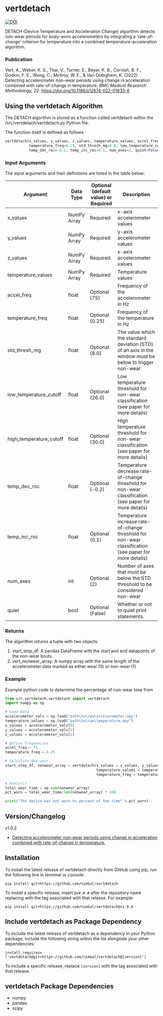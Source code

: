 # vertdetach 
[![DOI](https://zenodo.org/badge/447634532.svg)](https://zenodo.org/badge/latestdoi/447634532)

DETACH (Device Temperature and Acceleration Change) algorithm detects non-wear periods for body-worn accelerometers 
by integrating a ‘rate-of-change’ criterion for temperature into a combined temperature-acceleration algorithm.

### Publication

Vert, A., Weber, K. S., Thai, V., Turner, E., Beyer, K. B., Cornish, B. F., Godkin, F. E., Wong, C., McIlroy, W. E., 
& Van Ooteghem, K. (2022). Detecting accelerometer non-wear periods using change in acceleration combined with 
rate-of-change in temperature. *BMC Medical Research Methodology, 22*. https://doi.org/10.1186/s12874-022-01633-6

## Using the vertdetach Algorithm
The DETACH algorithm is stored as a function called vertdetach within the /src/vertdetach/vertdetach.py Python file.

The function itself is defined as follows
```python
vertdetach(x_values, y_values, z_values, temperature_values, accel_freq=75,
           temperature_freq=0.25, std_thresh_mg=8.0, low_temperature_cutoff=26, high_temperature_cutoff=30,
           temp_dec_roc=-0.2, temp_inc_roc=0.1, num_axes=2, quiet=False)
```

### Input Arguments
The input arguments and their definitions are listed in the table below:

| Argument                | Data Type   | Optional (default value) or Required | Description                                                                                             |
|-------------------------|-------------|--------------------------------------|---------------------------------------------------------------------------------------------------------|
| x_values                | NumPy Array | Required                             | x-axis accelerometer values                                                                             |
| y_values                | NumPy Array | Required                             | y-axis accelerometer values                                                                             |
| z_values                | NumPy Array | Required                             | x-axis accelerometer values                                                                             |
| temperature_values      | NumPy Array | Required                             | Temperature values                                                                                      |
| accel_freq              | float       | Optional (75)                        | Frequency of the accelerometer in Hz                                                                    |
| temperature_freq        | float       | Optional (0.25)                      | Frequency of the temperature in Hz                                                                      |
| std_thresh_mg           | float       | Optional (8.0)                       | The value which the standard deviation (STD) of an axis in the window must be below to trigger non-wear |
| low_temperature_cutoff  | float       | Optional (26.0)                      | Low temperature threshold for non-wear classification (see paper for more details)                      |
| high_temperature_cutoff | float       | Optional (30.0)                      | High temperature threshold for non-wear classification (see paper for more details)                     |
| temp_dec_roc            | float       | Optional (-0.2)                      | Temperature decrease rate-of-change threshold for non-wear classification (see paper for more details)  |
| temp_inc_roc            | float       | Optional (0.1)                       | Temperature increase rate-of-change threshold for non-wear classification (see paper for more details)  |
| num_axes                | int         | Optional (2)                         | Number of axes that must be below the STD threshold to be considered non-wear                           |
| quiet                   | bool        | Optional (False)                     | Whether or not to quiet print statements.                                                               |
### Returns
The algorithm returns a tuple with two objects:
1. start_stop_df: A pandas DataFrame with the start and end datapoints of the non-wear bouts.
2. vert_nonwear_array: A numpy array with the same length of the accelerometer data marked as either wear (0) or non-wear (1)

### Example
Example python code to determine the percentage of non-wear time from 
```python
from src.vertdetach.vertdetach import vertdetach
import numpy as np

# Load Data
accelerometer_vals = np.load("path\to\raw\accelerometer.npy")
temperature_values = np.load("path\to\raw\temperature.npy")
x_values = accelerometer_vals[0]
y_values = accelerometer_vals[1]
z_values = accelerometer_vals[2]

# Define Frequencies
accel_freq = 75
temperature_freq = 0.25

# Calculate Non-wear
start_stop_df, nonwear_array = vertdetach(x_values = x_values, y_values = y_values, z_values = z_values, 
                                          temperature_values = temperature_values, accel_freq = accel_freq, 
                                          temperature_freq = temperature_freq)

# Analysis
total_wear_time = np.sum(nonwear_array)
pct_worn = total_wear_time/len(nonwear_array) * 100

print("The device was not worn %s percent of the time" % pct_worn)

```
## Version/Changelog

v1.0.2
- [Detecting accelerometer non-wear periods using change in acceleration combined with rate-of-change in temperature.](https://doi.org/10.1186/s12874-022-01633-6)

## Installation

To install the latest release of vertdetach directly from GitHub using pip, run the following line in terminal or 
console:

`pip install git+https://github.com/nimbal/vertdetach`

To install a specific release, insert `@v#.#.#` after the repository name replacing with the tag associated with that 
release. For example:

`pip install git+https://github.com/nimbal/vertdetach@v1.0.0`

## Include vertdetach as Package Dependency

To include the latest release of vertdetach as a dependency in your Python package, include the following
string within the list alongside your other dependencies:

`install_requires=['vertdetach@git+https://github.com/nimbal/vertdetach@[version]']`

To include a specific release, replace `[version]` with the tag associated with that release.

## vertdetach Package Dependencies
- numpy
- pandas
- scipy
